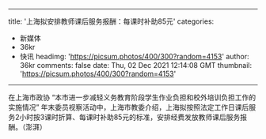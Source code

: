 
---
title: '上海拟安排教师课后服务报酬：每课时补助85元'
categories: 
 - 新媒体
 - 36kr
 - 快讯
headimg: 'https://picsum.photos/400/300?random=4153'
author: 36kr
comments: false
date: Thu, 02 Dec 2021 12:14:08 GMT
thumbnail: 'https://picsum.photos/400/300?random=4153'
---

<div>   
在上海市政协 “本市进一步减轻义务教育阶段学生作业负担和校外培训负担工作的实施情况” 年末委员视察活动中，上海市教委介绍，上海拟按照法定工作日课后服务2小时按3课时折算、每课时补助85元的标准，安排经费发放教师课后服务报酬。（澎湃）  
</div>
            